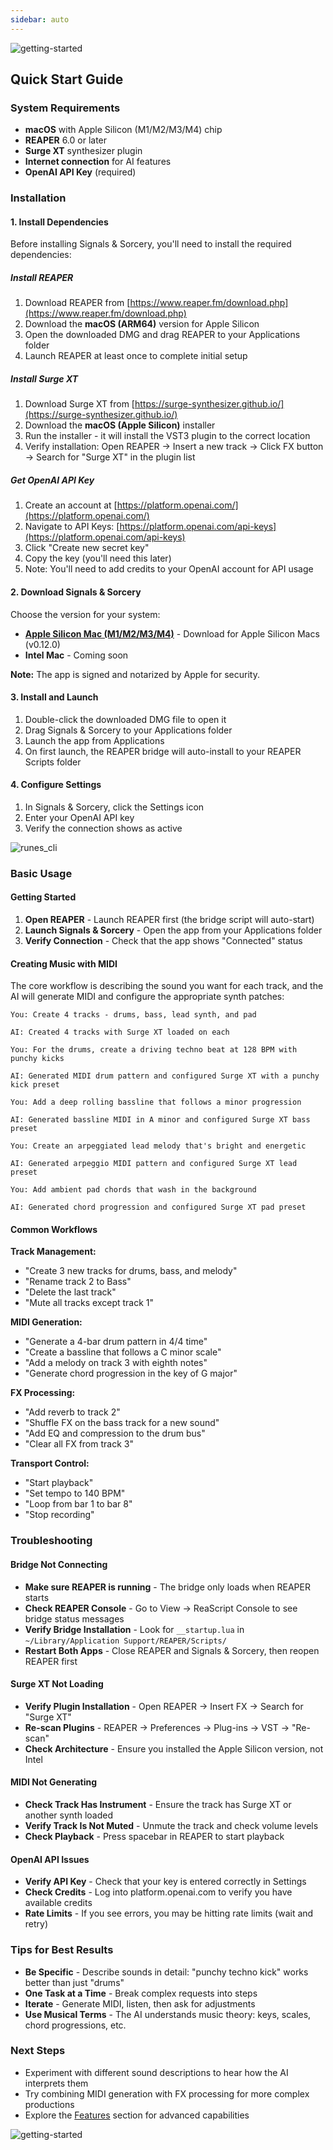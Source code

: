 ```yaml
---
sidebar: auto
---
```


![getting-started](/sas_getting_started.png)

## Quick Start Guide

### System Requirements

- **macOS** with Apple Silicon (M1/M2/M3/M4) chip
- **REAPER** 6.0 or later
- **Surge XT** synthesizer plugin
- **Internet connection** for AI features
- **OpenAI API Key** (required)

### Installation

#### 1. Install Dependencies

Before installing Signals & Sorcery, you'll need to install the required dependencies:

##### Install REAPER

1. Download REAPER from [https://www.reaper.fm/download.php](https://www.reaper.fm/download.php)
2. Download the **macOS (ARM64)** version for Apple Silicon
3. Open the downloaded DMG and drag REAPER to your Applications folder
4. Launch REAPER at least once to complete initial setup

##### Install Surge XT

1. Download Surge XT from [https://surge-synthesizer.github.io/](https://surge-synthesizer.github.io/)
2. Download the **macOS (Apple Silicon)** installer
3. Run the installer - it will install the VST3 plugin to the correct location
4. Verify installation: Open REAPER → Insert a new track → Click FX button → Search for "Surge XT" in the plugin list

##### Get OpenAI API Key

1. Create an account at [https://platform.openai.com/](https://platform.openai.com/)
2. Navigate to API Keys: [https://platform.openai.com/api-keys](https://platform.openai.com/api-keys)
3. Click "Create new secret key"
4. Copy the key (you'll need this later)
5. Note: You'll need to add credits to your OpenAI account for API usage

#### 2. Download Signals & Sorcery

Choose the version for your system:

- **[Apple Silicon Mac (M1/M2/M3/M4)](https://storage.googleapis.com/docs-assets/signals-and-sorcery-0_13_0-arm64.dmg)** - Download for Apple Silicon Macs (v0.12.0)
- **Intel Mac** - Coming soon

**Note:** The app is signed and notarized by Apple for security.

#### 3. Install and Launch

1. Double-click the downloaded DMG file to open it
2. Drag Signals & Sorcery to your Applications folder
3. Launch the app from Applications
4. On first launch, the REAPER bridge will auto-install to your REAPER Scripts folder

#### 4. Configure Settings

1. In Signals & Sorcery, click the Settings icon
2. Enter your OpenAI API key
3. Verify the connection shows as active

![runes_cli](/sas_runes_cli_2.png)

### Basic Usage

#### Getting Started

1. **Open REAPER** - Launch REAPER first (the bridge script will auto-start)
2. **Launch Signals & Sorcery** - Open the app from your Applications folder
3. **Verify Connection** - Check that the app shows "Connected" status

#### Creating Music with MIDI

The core workflow is describing the sound you want for each track, and the AI will generate MIDI and configure the appropriate synth patches:

```
You: Create 4 tracks - drums, bass, lead synth, and pad

AI: Created 4 tracks with Surge XT loaded on each

You: For the drums, create a driving techno beat at 128 BPM with punchy kicks

AI: Generated MIDI drum pattern and configured Surge XT with a punchy kick preset

You: Add a deep rolling bassline that follows a minor progression

AI: Generated bassline MIDI in A minor and configured Surge XT bass preset

You: Create an arpeggiated lead melody that's bright and energetic

AI: Generated arpeggio MIDI pattern and configured Surge XT lead preset

You: Add ambient pad chords that wash in the background

AI: Generated chord progression and configured Surge XT pad preset
```

#### Common Workflows

**Track Management:**
- "Create 3 new tracks for drums, bass, and melody"
- "Rename track 2 to Bass"
- "Delete the last track"
- "Mute all tracks except track 1"

**MIDI Generation:**
- "Generate a 4-bar drum pattern in 4/4 time"
- "Create a bassline that follows a C minor scale"
- "Add a melody on track 3 with eighth notes"
- "Generate chord progression in the key of G major"

**FX Processing:**
- "Add reverb to track 2"
- "Shuffle FX on the bass track for a new sound"
- "Add EQ and compression to the drum bus"
- "Clear all FX from track 3"

**Transport Control:**
- "Start playback"
- "Set tempo to 140 BPM"
- "Loop from bar 1 to bar 8"
- "Stop recording"

### Troubleshooting

#### Bridge Not Connecting
- **Make sure REAPER is running** - The bridge only loads when REAPER starts
- **Check REAPER Console** - Go to View → ReaScript Console to see bridge status messages
- **Verify Bridge Installation** - Look for `__startup.lua` in `~/Library/Application Support/REAPER/Scripts/`
- **Restart Both Apps** - Close REAPER and Signals & Sorcery, then reopen REAPER first

#### Surge XT Not Loading
- **Verify Plugin Installation** - Open REAPER → Insert FX → Search for "Surge XT"
- **Re-scan Plugins** - REAPER → Preferences → Plug-ins → VST → "Re-scan"
- **Check Architecture** - Ensure you installed the Apple Silicon version, not Intel

#### MIDI Not Generating
- **Check Track Has Instrument** - Ensure the track has Surge XT or another synth loaded
- **Verify Track Is Not Muted** - Unmute the track and check volume levels
- **Check Playback** - Press spacebar in REAPER to start playback

#### OpenAI API Issues
- **Verify API Key** - Check that your key is entered correctly in Settings
- **Check Credits** - Log into platform.openai.com to verify you have available credits
- **Rate Limits** - If you see errors, you may be hitting rate limits (wait and retry)

### Tips for Best Results

- **Be Specific** - Describe sounds in detail: "punchy techno kick" works better than just "drums"
- **One Task at a Time** - Break complex requests into steps
- **Iterate** - Generate MIDI, listen, then ask for adjustments
- **Use Musical Terms** - The AI understands music theory: keys, scales, chord progressions, etc.

### Next Steps

- Experiment with different sound descriptions to hear how the AI interprets them
- Try combining MIDI generation with FX processing for more complex productions
- Explore the [Features](/api-server/) section for advanced capabilities

![getting-started](/sas_patch_bay.png)